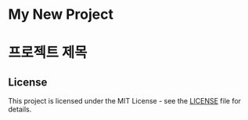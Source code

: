 # My New Project
# 프로젝트 제목
## License

This project is licensed under the MIT License - see the [LICENSE](LICENSE) file for details.
